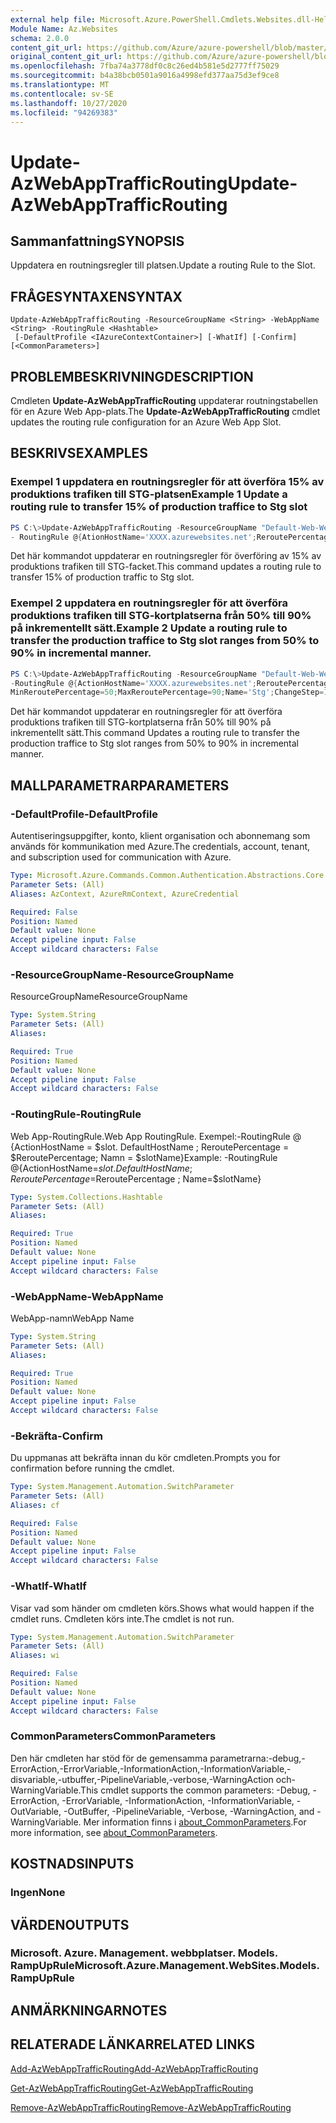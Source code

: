 ```yaml
---
external help file: Microsoft.Azure.PowerShell.Cmdlets.Websites.dll-Help.xml
Module Name: Az.Websites
schema: 2.0.0
content_git_url: https://github.com/Azure/azure-powershell/blob/master/src/Websites/Websites/help/Update-AzWebAppTrafficRouting.md
original_content_git_url: https://github.com/Azure/azure-powershell/blob/master/src/Websites/Websites/help/Update-AzWebAppTrafficRouting.md
ms.openlocfilehash: 7fba74a3778df0c8c26ed4b581e5d2777ff75029
ms.sourcegitcommit: b4a38bcb0501a9016a4998efd377aa75d3ef9ce8
ms.translationtype: MT
ms.contentlocale: sv-SE
ms.lasthandoff: 10/27/2020
ms.locfileid: "94269383"
---
```

# <span data-ttu-id="5af42-101">Update-AzWebAppTrafficRouting</span><span class="sxs-lookup"><span data-stu-id="5af42-101">Update-AzWebAppTrafficRouting</span></span>

## <span data-ttu-id="5af42-102">Sammanfattning</span><span class="sxs-lookup"><span data-stu-id="5af42-102">SYNOPSIS</span></span>
<span data-ttu-id="5af42-103">Uppdatera en routningsregler till platsen.</span><span class="sxs-lookup"><span data-stu-id="5af42-103">Update a routing Rule to the Slot.</span></span>

## <span data-ttu-id="5af42-104">FRÅGESYNTAXEN</span><span class="sxs-lookup"><span data-stu-id="5af42-104">SYNTAX</span></span>

```
Update-AzWebAppTrafficRouting -ResourceGroupName <String> -WebAppName <String> -RoutingRule <Hashtable>
 [-DefaultProfile <IAzureContextContainer>] [-WhatIf] [-Confirm] [<CommonParameters>]
```

## <span data-ttu-id="5af42-105">PROBLEMBESKRIVNING</span><span class="sxs-lookup"><span data-stu-id="5af42-105">DESCRIPTION</span></span>
<span data-ttu-id="5af42-106">Cmdleten **Update-AzWebAppTrafficRouting** uppdaterar routningstabellen för en Azure Web App-plats.</span><span class="sxs-lookup"><span data-stu-id="5af42-106">The **Update-AzWebAppTrafficRouting** cmdlet updates the routing rule configuration for an Azure Web App Slot.</span></span>

## <span data-ttu-id="5af42-107">BESKRIVS</span><span class="sxs-lookup"><span data-stu-id="5af42-107">EXAMPLES</span></span>

### <span data-ttu-id="5af42-108">Exempel 1 uppdatera en routningsregler för att överföra 15% av produktions trafiken till STG-platsen</span><span class="sxs-lookup"><span data-stu-id="5af42-108">Example 1 Update a routing rule to transfer 15% of production traffice to  Stg slot</span></span>
```powershell
PS C:\>Update-AzWebAppTrafficRouting -ResourceGroupName "Default-Web-WestUS" -WebAppName "ContosoSite" 
- RoutingRule @{AtionHostName='XXXX.azurewebsites.net';ReroutePercentage=15;Name='Stg'}
```

<span data-ttu-id="5af42-109">Det här kommandot uppdaterar en routningsregler för överföring av 15% av produktions trafiken till STG-facket.</span><span class="sxs-lookup"><span data-stu-id="5af42-109">This command updates a routing rule to transfer 15% of production traffic to Stg slot.</span></span>

### <span data-ttu-id="5af42-110">Exempel 2 uppdatera en routningsregler för att överföra produktions trafiken till STG-kortplatserna från 50% till 90% på inkrementellt sätt.</span><span class="sxs-lookup"><span data-stu-id="5af42-110">Example 2 Update a routing rule to transfer the production traffice to Stg slot ranges from 50% to 90% in incremental manner.</span></span>
```powershell
PS C:\>Update-AzWebAppTrafficRouting -ResourceGroupName "Default-Web-WestUS" -WebAppName "ContosoSite" 
-RoutingRule @{ActionHostName='XXXX.azurewebsites.net';ReroutePercentage=50;ChangeIntervalInMinutes=1;
MinReroutePercentage=50;MaxReroutePercentage=90;Name='Stg';ChangeStep=10}
```

<span data-ttu-id="5af42-111">Det här kommandot uppdaterar en routningsregler för att överföra produktions trafiken till STG-kortplatserna från 50% till 90% på inkrementellt sätt.</span><span class="sxs-lookup"><span data-stu-id="5af42-111">This command Updates a routing rule to transfer the production traffice to Stg slot ranges from 50% to 90% in incremental manner.</span></span>

## <span data-ttu-id="5af42-112">MALLPARAMETRAR</span><span class="sxs-lookup"><span data-stu-id="5af42-112">PARAMETERS</span></span>

### <span data-ttu-id="5af42-113">-DefaultProfile</span><span class="sxs-lookup"><span data-stu-id="5af42-113">-DefaultProfile</span></span>
<span data-ttu-id="5af42-114">Autentiseringsuppgifter, konto, klient organisation och abonnemang som används för kommunikation med Azure.</span><span class="sxs-lookup"><span data-stu-id="5af42-114">The credentials, account, tenant, and subscription used for communication with Azure.</span></span>

```yaml
Type: Microsoft.Azure.Commands.Common.Authentication.Abstractions.Core.IAzureContextContainer
Parameter Sets: (All)
Aliases: AzContext, AzureRmContext, AzureCredential

Required: False
Position: Named
Default value: None
Accept pipeline input: False
Accept wildcard characters: False
```

### <span data-ttu-id="5af42-115">-ResourceGroupName</span><span class="sxs-lookup"><span data-stu-id="5af42-115">-ResourceGroupName</span></span>
<span data-ttu-id="5af42-116">ResourceGroupName</span><span class="sxs-lookup"><span data-stu-id="5af42-116">ResourceGroupName</span></span>
```yaml
Type: System.String
Parameter Sets: (All)
Aliases:

Required: True
Position: Named
Default value: None
Accept pipeline input: False
Accept wildcard characters: False
```

### <span data-ttu-id="5af42-117">-RoutingRule</span><span class="sxs-lookup"><span data-stu-id="5af42-117">-RoutingRule</span></span>
<span data-ttu-id="5af42-118">Web App-RoutingRule.</span><span class="sxs-lookup"><span data-stu-id="5af42-118">Web App RoutingRule.</span></span>
<span data-ttu-id="5af42-119">Exempel:-RoutingRule @ {ActionHostName = $slot. DefaultHostName ; ReroutePercentage = $ReroutePercentage; Namn = $slotName}</span><span class="sxs-lookup"><span data-stu-id="5af42-119">Example: -RoutingRule @{ActionHostName=$slot.DefaultHostName ; ReroutePercentage=$ReroutePercentage ; Name=$slotName}</span></span>

```yaml
Type: System.Collections.Hashtable
Parameter Sets: (All)
Aliases:

Required: True
Position: Named
Default value: None
Accept pipeline input: False
Accept wildcard characters: False
```

### <span data-ttu-id="5af42-120">-WebAppName</span><span class="sxs-lookup"><span data-stu-id="5af42-120">-WebAppName</span></span>
<span data-ttu-id="5af42-121">WebApp-namn</span><span class="sxs-lookup"><span data-stu-id="5af42-121">WebApp Name</span></span>

```yaml
Type: System.String
Parameter Sets: (All)
Aliases:

Required: True
Position: Named
Default value: None
Accept pipeline input: False
Accept wildcard characters: False
```

### <span data-ttu-id="5af42-122">-Bekräfta</span><span class="sxs-lookup"><span data-stu-id="5af42-122">-Confirm</span></span>
<span data-ttu-id="5af42-123">Du uppmanas att bekräfta innan du kör cmdleten.</span><span class="sxs-lookup"><span data-stu-id="5af42-123">Prompts you for confirmation before running the cmdlet.</span></span>

```yaml
Type: System.Management.Automation.SwitchParameter
Parameter Sets: (All)
Aliases: cf

Required: False
Position: Named
Default value: None
Accept pipeline input: False
Accept wildcard characters: False
```

### <span data-ttu-id="5af42-124">-WhatIf</span><span class="sxs-lookup"><span data-stu-id="5af42-124">-WhatIf</span></span>
<span data-ttu-id="5af42-125">Visar vad som händer om cmdleten körs.</span><span class="sxs-lookup"><span data-stu-id="5af42-125">Shows what would happen if the cmdlet runs.</span></span>
<span data-ttu-id="5af42-126">Cmdleten körs inte.</span><span class="sxs-lookup"><span data-stu-id="5af42-126">The cmdlet is not run.</span></span>

```yaml
Type: System.Management.Automation.SwitchParameter
Parameter Sets: (All)
Aliases: wi

Required: False
Position: Named
Default value: None
Accept pipeline input: False
Accept wildcard characters: False
```

### <span data-ttu-id="5af42-127">CommonParameters</span><span class="sxs-lookup"><span data-stu-id="5af42-127">CommonParameters</span></span>
<span data-ttu-id="5af42-128">Den här cmdleten har stöd för de gemensamma parametrarna:-debug,-ErrorAction,-ErrorVariable,-InformationAction,-InformationVariable,-disvariable,-utbuffer,-PipelineVariable,-verbose,-WarningAction och-WarningVariable.</span><span class="sxs-lookup"><span data-stu-id="5af42-128">This cmdlet supports the common parameters: -Debug, -ErrorAction, -ErrorVariable, -InformationAction, -InformationVariable, -OutVariable, -OutBuffer, -PipelineVariable, -Verbose, -WarningAction, and -WarningVariable.</span></span> <span data-ttu-id="5af42-129">Mer information finns i [about_CommonParameters](http://go.microsoft.com/fwlink/?LinkID=113216).</span><span class="sxs-lookup"><span data-stu-id="5af42-129">For more information, see [about_CommonParameters](http://go.microsoft.com/fwlink/?LinkID=113216).</span></span>

## <span data-ttu-id="5af42-130">KOSTNADS</span><span class="sxs-lookup"><span data-stu-id="5af42-130">INPUTS</span></span>

### <span data-ttu-id="5af42-131">Ingen</span><span class="sxs-lookup"><span data-stu-id="5af42-131">None</span></span>

## <span data-ttu-id="5af42-132">VÄRDEN</span><span class="sxs-lookup"><span data-stu-id="5af42-132">OUTPUTS</span></span>

### <span data-ttu-id="5af42-133">Microsoft. Azure. Management. webbplatser. Models. RampUpRule</span><span class="sxs-lookup"><span data-stu-id="5af42-133">Microsoft.Azure.Management.WebSites.Models.RampUpRule</span></span>

## <span data-ttu-id="5af42-134">ANMÄRKNINGAR</span><span class="sxs-lookup"><span data-stu-id="5af42-134">NOTES</span></span>

## <span data-ttu-id="5af42-135">RELATERADE LÄNKAR</span><span class="sxs-lookup"><span data-stu-id="5af42-135">RELATED LINKS</span></span>

[<span data-ttu-id="5af42-136">Add-AzWebAppTrafficRouting</span><span class="sxs-lookup"><span data-stu-id="5af42-136">Add-AzWebAppTrafficRouting</span></span>](./Add-AzWebAppTrafficRouting.md)

[<span data-ttu-id="5af42-137">Get-AzWebAppTrafficRouting</span><span class="sxs-lookup"><span data-stu-id="5af42-137">Get-AzWebAppTrafficRouting</span></span>](./Get-AzWebAppTrafficRouting.md)

[<span data-ttu-id="5af42-138">Remove-AzWebAppTrafficRouting</span><span class="sxs-lookup"><span data-stu-id="5af42-138">Remove-AzWebAppTrafficRouting</span></span>](./Remove-AzWebAppTrafficRouting.md)